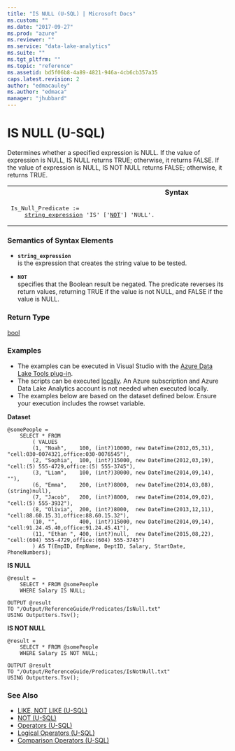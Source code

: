 ```yaml
---
title: "IS NULL (U-SQL) | Microsoft Docs"
ms.custom: ""
ms.date: "2017-09-27"
ms.prod: "azure"
ms.reviewer: ""
ms.service: "data-lake-analytics"
ms.suite: ""
ms.tgt_pltfrm: ""
ms.topic: "reference"
ms.assetid: bd5f06b8-4a89-4821-946a-4cb6cb357a35
caps.latest.revision: 2
author: "edmacauley"
ms.author: "edmaca"
manager: "jhubbard"
---
```

# IS NULL (U-SQL)
Determines whether a specified expression is NULL.  If the value of expression is NULL, IS NULL returns TRUE; otherwise, it returns FALSE.
If the value of expression is NULL, IS NOT NULL returns FALSE; otherwise, it returns TRUE.

<table><th>Syntax</th><tr><td><pre>
Is_Null_Predicate :=                                                                             
    <a href="#str_exp">string_expression</a> 'IS' ['<a href="#not">NOT</a>'] 'NULL'.
</pre></td></tr></table>

  
### Semantics of Syntax Elements    
-   <a name="str_exp"></a>**`string_expression`**  
    is the expression that creates the string value to be tested.

-   <a name="not"></a>**`NOT`**  
specifies that the Boolean result be negated. The predicate reverses its return values, returning TRUE if the value is not NULL, and FALSE if the value is NULL.

### Return Type
[bool](../USQL/other-simple-built-in-types-and-literals.md)

### Examples
- The examples can be executed in Visual Studio with the [Azure Data Lake Tools plug-in](https://www.microsoft.com/download/details.aspx?id=49504).  
- The scripts can be executed [locally](https://docs.microsoft.com/azure/data-lake-analytics/data-lake-analytics-data-lake-tools-get-started#run-u-sql-locally).  An Azure subscription and Azure Data Lake Analytics account is not needed when executed locally.
- The examples below are based on the dataset defined below.  Ensure your execution includes the rowset variable.  

**Dataset**   
```
@somePeople = 
    SELECT * FROM 
        ( VALUES
        (1, "Noah",    100, (int?)10000, new DateTime(2012,05,31), "cell:030-0074321,office:030-0076545"),
        (2, "Sophia",  100, (int?)15000, new DateTime(2012,03,19), "cell:(5) 555-4729,office:(5) 555-3745"),
        (3, "Liam",    100, (int?)30000, new DateTime(2014,09,14), ""),
        (6, "Emma",    200, (int?)8000,  new DateTime(2014,03,08), (string)null),
        (7, "Jacob",   200, (int?)8000,  new DateTime(2014,09,02), "cell:(5) 555-3932"),
        (8, "Olivia",  200, (int?)8000,  new DateTime(2013,12,11), "cell:88.60.15.31,office:88.60.15.32"),
        (10, "",       400, (int?)15000, new DateTime(2014,09,14), "cell:91.24.45.40,office:91.24.45.41"),
        (11, "Ethan ", 400, (int?)null,  new DateTime(2015,08,22), "cell:(604) 555-4729,office:(604) 555-3745")
        ) AS T(EmpID, EmpName, DeptID, Salary, StartDate, PhoneNumbers);
 ```

**IS NULL**   
``` 
@result = 
    SELECT * FROM @somePeople 
    WHERE Salary IS NULL;

OUTPUT @result 
TO "/Output/ReferenceGuide/Predicates/IsNull.txt" 
USING Outputters.Tsv();
```

**IS NOT NULL**  
```
@result = 
    SELECT * FROM @somePeople
    WHERE Salary IS NOT NULL;

OUTPUT @result 
TO "/Output/ReferenceGuide/Predicates/IsNotNull.txt" 
USING Outputters.Tsv();
```

### See Also
* [LIKE, NOT LIKE (U-SQL)](../USQL/like-not-like-u-sql.md)
* [NOT (U-SQL)](../USQL/not-u-sql.md)
* [Operators (U-SQL)](../USQL/operators-u-sql.md)
* [Logical Operators (U-SQL)](../USQL/logical-operators-u-sql.md)
* [Comparison Operators (U-SQL)](../USQL/comparison-operators-u-sql.md)





















